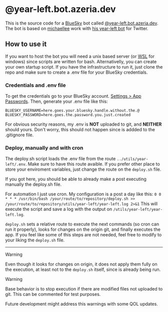# @year-left.bot.azeria.dev

This is the source code for a [BlueSky](https://bsky.app/) bot called [@year-left.bot.azeria.dev](https://bsky.app/profile/year-left.bot.azeria.dev).
The bot is based on [michaellee](https://github.com/michaellee) work with [his year-left bot](https://github.com/michaellee/year-left) for Twitter.

## How to use it
If you want to host the bot you will need a unix based server (or [WSL](https://learn.microsoft.com/en-us/windows/wsl/install) for windows) since scripts are written for bash. Alternativelly, you can
create your own startup script. If you have the infrastructure to run it, just clone the repo and make sure to create a .env file for your
BlueSky credentials.

### Credentials and .env file
To get the credentials go to your BlueSky account. [Settings > App Passwords](https://bsky.app/settings/app-passwords).
Then, generate your .env file like this:
```
BLUESKY_USERNAME=here.goes.your.bluesky.handle.without.the.@
BLUESKY_PASSWORD=here.goes.the.password.you.just.created
```

For obvious security reasons, my .env is **NOT** uploaded to git, and **NEITHER** should yours. Don't worry, this should not happen since is addded to the .gitignore file.

### Deploy, manually and with cron
The deploy.sh script loads the .env file from the route `../utils/year-left/.env`. Make sure to have this route avaible. If you prefer other place to store your
enviroment variables, just change the route on the `deploy.sh` file.

If you got here, you should be able to already make a post executing manually the deploy.sh file.

For automation I just use cron. My configuration is a post a day like this:
`0 0 * * * /usr/bin/bash /your/route/to/repository/deploy.sh >> /your/route/to/repository/utils/year-left/year-left.log 2>&1`
This will execute the script and save a log with the output on `/utils/year-left/year-left.log`.

`deploy.sh` sets a relative route to execute the next commands (so cron can run it properly), looks for changes on the origin git, and finally executes the app.
If you feel like some of this steps are not needed, feel free to modify to your liking the `deploy.sh` file.

---

> [!WARNING]
> Even though it looks for changes on origin, it does not apply them fully on the execution, at least not to the `deploy.sh` itself, since is already being run.

> [!WARNING]
> Base behavior is to stop execution if there are modified files not uploaded to git. This can be commented for test purposes.

Future development might address this warnings with some QOL updates.